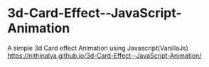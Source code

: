 # 3d-Card-Effect--JavaScript-Animation
A simple 3d Card effect Animation using Javascript(VanillaJs) 
https://nithinalva.github.io/3d-Card-Effect--JavaScript-Animation/
